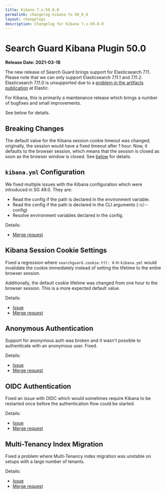```yaml
---
title: Kibana 7.x-50.0.0
permalink: changelog-kibana-7x-50_0_0
layout: changelogs
description: Changelog for Kibana 7.x-50.0.0
---
```

<!--- Copyright 2021 floragunn GmbH -->


# Search Guard Kibana Plugin 50.0

**Release Date: 2021-03-18**

The new release of Search Guard brings support for Elasticsearch 7.11. Please note that we can only support Elasticsearch 7.11.1 and 7.11.2. Elasticsearch 7.11.0 is unsupported due to a [problem in the artifacts publication](https://github.com/elastic/elasticsearch/pull/68926) at Elastic.

For Kibana, this is primarily a maintenance release which brings a number of bugfixes and small improvements.

See below for details.

## Breaking Changes

The default value for the Kibana session cookie timeout was changed; originally, the session would have a fixed timeout after 1 hour. Now, it defaults to the browser session, which means that the session is closed as soon as the browser window is closed. See [below](#kibana-session-cookie-settings) for details.

## `kibana.yml` Configuration 

We fixed multiple issues with the Kibana configuration which were introduced in SG 49.0. They are:

- Read the config if the path is declared in the environment variable.
- Read the config if the path is declared in the CLI arguments (-c/--config)
- Resolve environment variables declared in the config.

Details:

* [Merge request](https://git.floragunn.com/search-guard/search-guard-kibana-plugin/-/merge_requests/685)

## Kibana Session Cookie Settings

Fixed a regression where `searchguard.cookie.ttl: 0` in `kibana.yml` would invalidate the cookie immediately instead of setting the lifetime to the entire browser session.

Additionally, the default cookie lifetime was changed from one hour to the browser session. This is a more expected default value.

Details:

* [Issue](https://git.floragunn.com/search-guard/search-guard-kibana-plugin/-/issues/336)
* [Merge request](https://git.floragunn.com/search-guard/search-guard-kibana-plugin/-/merge_requests/690) 

## Anonymous Authentication

Support for anonymous auth was broken and it wasn't possible to authenticate with an anonymous user. Fixed. 

Details:

* [Issue](https://git.floragunn.com/search-guard/search-guard-kibana-plugin/-/issues/344)
* [Merge request](https://git.floragunn.com/search-guard/search-guard-kibana-plugin/-/merge_requests/687)

## OIDC Authentication

Fixed an issue with OIDC which would sometimes require Kibana to be restarted once before the authentication flow could be started.

Details: 

* [Issue](https://git.floragunn.com/search-guard/search-guard-kibana-plugin/-/issues/316)
* [Merge request](https://git.floragunn.com/search-guard/search-guard-kibana-plugin/-/merge_requests/673)

## Multi-Tenancy Index Migration

Fixed a problem where Multi-Tenancy index migration was unstable on setups with a large number of tenants. 

Details:

* [Issue](https://git.floragunn.com/search-guard/search-guard-kibana-plugin/-/issues/315)
* [Merge request](https://git.floragunn.com/search-guard/search-guard-kibana-plugin/-/merge_requests/670)